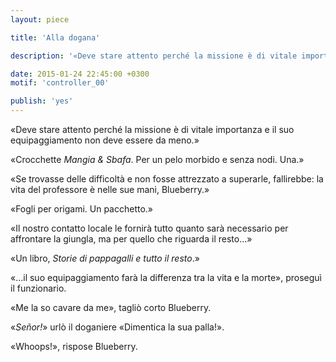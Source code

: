 ```yaml
---
layout: piece

title: 'Alla dogana'

description: '«Deve stare attento perché la missione è di vitale importanza…»'

date: 2015-01-24 22:45:00 +0300
motif: 'controller_00'

publish: 'yes'
---
```


<div class="indent" markdown="1">
«Deve stare attento perché la missione è di vitale importanza e il suo equipaggiamento non deve essere da meno.»
</div>

«Crocchette *Mangia & Sbafa*. Per un pelo morbido e senza nodi. Una.»

<div class="indent" markdown="1">
«Se trovasse delle difficoltà e non fosse attrezzato a superarle, fallirebbe: la vita del professore è nelle sue mani, Blueberry.»
</div>

«Fogli per origami. Un pacchetto.»

<div class="indent" markdown="1">
«Il nostro contatto locale le fornirà tutto quanto sarà necessario per affrontare la giungla, ma per quello che riguarda il resto…»
</div>

«Un libro, *Storie di pappagalli e tutto il resto*.»

<div class="indent" markdown="1">
«…il suo equipaggiamento farà la differenza tra la vita e la morte», proseguì il funzionario.

«Me la so cavare da me», tagliò corto Blueberry.
</div>

«*Señor!*» urlò il doganiere «Dimentica la sua palla!».

«Whoops!», rispose Blueberry.
